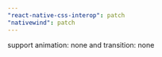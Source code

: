 ```yaml
---
"react-native-css-interop": patch
"nativewind": patch
---
```


support animation: none and transition: none
